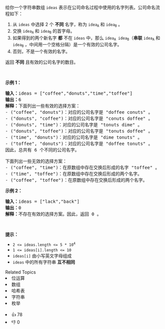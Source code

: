 <p>给你一个字符串数组 <code>ideas</code> 表示在公司命名过程中使用的名字列表。公司命名流程如下：</p>

<ol> 
 <li>从 <code>ideas</code> 中选择 2 个 <strong>不同</strong> 名字，称为 <code>idea<sub>A</sub></code> 和 <code>idea<sub>B</sub></code> 。</li> 
 <li>交换 <code>idea<sub>A</sub></code> 和 <code>idea<sub>B</sub></code> 的首字母。</li> 
 <li>如果得到的两个新名字 <strong>都</strong> 不在 <code>ideas</code> 中，那么 <code>idea<sub>A</sub> idea<sub>B</sub></code>（<strong>串联</strong> <code>idea<sub>A</sub></code> 和 <code>idea<sub>B</sub></code> ，中间用一个空格分隔）是一个有效的公司名字。</li> 
 <li>否则，不是一个有效的名字。</li> 
</ol>

<p>返回 <strong>不同</strong> 且有效的公司名字的数目。</p>

<p>&nbsp;</p>

<p><strong>示例 1：</strong></p>

<pre><strong>输入：</strong>ideas = ["coffee","donuts","time","toffee"]
<strong>输出：</strong>6
<strong>解释：</strong>下面列出一些有效的选择方案：
- ("coffee", "donuts")：对应的公司名字是 "doffee conuts" 。
- ("donuts", "coffee")：对应的公司名字是 "conuts doffee" 。
- ("donuts", "time")：对应的公司名字是 "tonuts dime" 。
- ("donuts", "toffee")：对应的公司名字是 "tonuts doffee" 。
- ("time", "donuts")：对应的公司名字是 "dime tonuts" 。
- ("toffee", "donuts")：对应的公司名字是 "doffee tonuts" 。
因此，总共有 6 个不同的公司名字。

下面列出一些无效的选择方案：
- ("coffee", "time")：在原数组中存在交换后形成的名字 "toffee" 。
- ("time", "toffee")：在原数组中存在交换后形成的两个名字。
- ("coffee", "toffee")：在原数组中存在交换后形成的两个名字。
</pre>

<p><strong>示例 2：</strong></p>

<pre><strong>输入：</strong>ideas = ["lack","back"]
<strong>输出：</strong>0
<strong>解释：</strong>不存在有效的选择方案。因此，返回 0 。
</pre>

<p>&nbsp;</p>

<p><strong>提示：</strong></p>

<ul> 
 <li><code>2 &lt;= ideas.length &lt;= 5 * 10<sup>4</sup></code></li> 
 <li><code>1 &lt;= ideas[i].length &lt;= 10</code></li> 
 <li><code>ideas[i]</code> 由小写英文字母组成</li> 
 <li><code>ideas</code> 中的所有字符串 <strong>互不相同</strong></li> 
</ul>

<div><div>Related Topics</div><div><li>位运算</li><li>数组</li><li>哈希表</li><li>字符串</li><li>枚举</li></div></div><br><div><li>👍 78</li><li>👎 0</li></div>